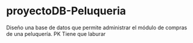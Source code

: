 # proyectoDB-Peluqueria
Diseño una base de datos que permite administrar el módulo de compras de una peluquería.
PK Tiene que laburar